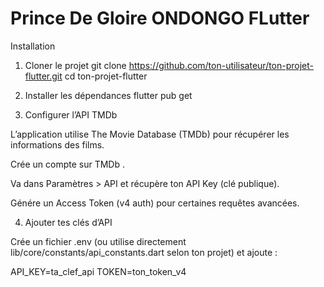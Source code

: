 # Prince De Gloire ONDONGO FLutter 

Installation
1. Cloner le projet
git clone https://github.com/ton-utilisateur/ton-projet-flutter.git
cd ton-projet-flutter

2. Installer les dépendances
flutter pub get

3. Configurer l’API TMDb

L’application utilise The Movie Database (TMDb) pour récupérer les informations des films.

Crée un compte sur TMDb
.

Va dans Paramètres > API et récupère ton API Key (clé publique).

Génére un Access Token (v4 auth) pour certaines requêtes avancées.

4. Ajouter tes clés d’API

Crée un fichier .env (ou utilise directement lib/core/constants/api_constants.dart selon ton projet) et ajoute :

API_KEY=ta_clef_api
TOKEN=ton_token_v4
